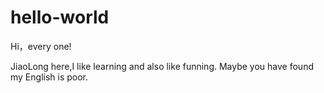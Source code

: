 # hello-world


Hi，every one!

JiaoLong here,I like learning and also like funning.
Maybe you have found my English is  poor.
